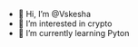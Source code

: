 - 👋 Hi, I’m @Vskesha
- 👀 I’m interested in crypto
- 🌱 I’m currently learning Pyton

<!---
Vskesha/Vskesha is a ✨ special ✨ repository because its `README.md` (this file) appears on your GitHub profile.
You can click the Preview link to take a look at your changes.
--->
